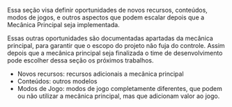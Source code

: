 Essa seção visa definir oportunidades de novos recursos, conteúdos, modos de jogos, e outros aspectos que podem escalar depois que a Mecânica Principal seja implementada.

Essas outras oportunidades são documentadas apartadas da mecânica principal, para garantir que o escopo do projeto não fuja do controle. Assim depois que a mecânica principal seja finalizada o time de desenvolvimento pode escolher dessa seção os próximos trabalhos.

- Novos recursos: recursos adicionais a mecânica principal
- Conteúdos: outros modelos
- Modos de Jogo: modos de jogo completamente diferentes, que podem ou não utilizar a mecânica principal, mas que adicionam valor ao jogo.